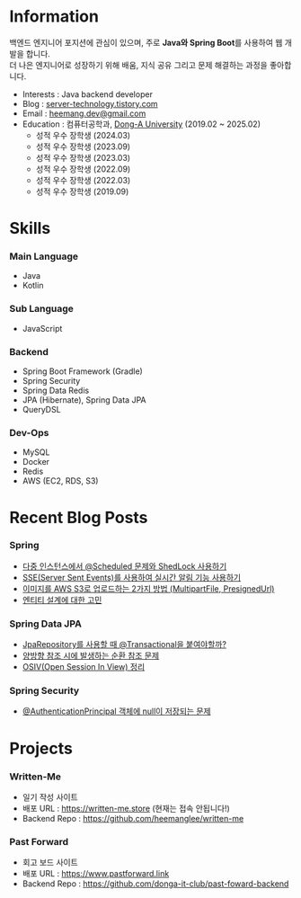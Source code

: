 # Information 
백엔드 엔지니어 포지션에 관심이 있으며, 주로 <b>Java와 Spring Boot</b>를 사용하여 웹 개발을 합니다. <br>
더 나은 엔지니어로 성장하기 위해 배움, 지식 공유 그리고 문제 해결하는 과정을 좋아합니다.


- Interests : Java backend developer
- Blog : [server-technology.tistory.com](https://server-technology.tistory.com/)
- Email : heemang.dev@gmail.com
- Education : 컴퓨터공학과, [Dong-A University](https://computer.donga.ac.kr/computer/CMS/Contents/Contents.do?mCode=MN063) (2019.02 ~ 2025.02)
  - 성적 우수 장학생 (2024.03)
  - 성적 우수 장학생 (2023.09)
  - 성적 우수 장학생 (2023.03)
  - 성적 우수 장학생 (2022.09)
  - 성적 우수 장학생 (2022.03)
  - 성적 우수 장학생 (2019.09)

# Skills
###  Main Language
- Java
- Kotlin

### Sub Language
- JavaScript

### Backend
- Spring Boot Framework (Gradle)
- Spring Security
- Spring Data Redis
- JPA (Hibernate), Spring Data JPA
- QueryDSL

### Dev-Ops
- MySQL
- Docker
- Redis
- AWS (EC2, RDS, S3)
  
# Recent Blog Posts
### Spring

- <a href="https://server-technology.tistory.com/452"> 다중 인스턴스에서 @Scheduled 문제와 ShedLock 사용하기</a>
- <a href="https://server-technology.tistory.com/329"> SSE(Server Sent Events)를 사용하여 실시간 알림 기능 사용하기</a>
- <a href="https://server-technology.tistory.com/327"> 이미지를 AWS S3로 업로드하는 2가지 방법 (MultipartFile, PresignedUrl)</a>
- <a href="https://server-technology.tistory.com/247"> 엔티티 설계에 대한 고민 </a>

### Spring Data JPA
- <a href="https://server-technology.tistory.com/324"> JpaRepository를 사용할 때 @Transactional을 붙여야할까?</a>
- <a href="https://server-technology.tistory.com/319"> 양방향 참조 시에 발생하는 순환 참조 문제 </a>
- <a href="https://server-technology.tistory.com/289"> OSIV(Open Session In View) 정리 </a>

### Spring Security
- <a href="https://server-technology.tistory.com/455"> @AuthenticationPrincipal 객체에 null이 저장되는 문제</a>


# Projects
### Written-Me
- 일기 작성 사이트
- 배포 URL : https://written-me.store (현재는 접속 안됩니다!)
- Backend Repo : https://github.com/heemanglee/written-me
  
### Past Forward 
- 회고 보드 사이트
- 배포 URL : https://www.pastforward.link
- Backend Repo : https://github.com/donga-it-club/past-foward-backend

